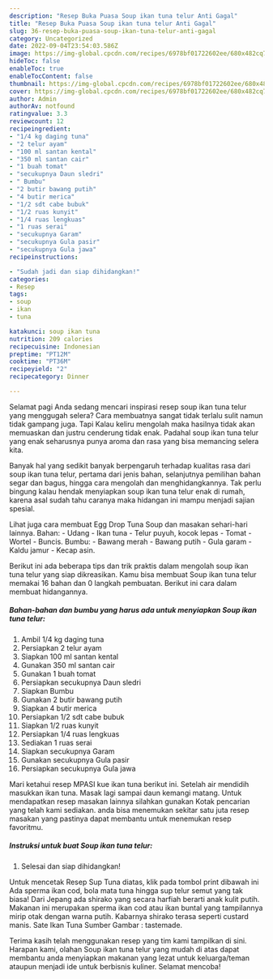 ```yaml
---
description: "Resep Buka Puasa Soup ikan tuna telur Anti Gagal"
title: "Resep Buka Puasa Soup ikan tuna telur Anti Gagal"
slug: 36-resep-buka-puasa-soup-ikan-tuna-telur-anti-gagal
category: Uncategorized
date: 2022-09-04T23:54:03.586Z
image: https://img-global.cpcdn.com/recipes/6978bf01722602ee/680x482cq70/soup-ikan-tuna-telur-foto-resep-utama.jpg
hideToc: false
enableToc: true
enableTocContent: false
thumbnail: https://img-global.cpcdn.com/recipes/6978bf01722602ee/680x482cq70/soup-ikan-tuna-telur-foto-resep-utama.jpg
cover: https://img-global.cpcdn.com/recipes/6978bf01722602ee/680x482cq70/soup-ikan-tuna-telur-foto-resep-utama.jpg
author: Admin
authorAv: notfound
ratingvalue: 3.3
reviewcount: 12
recipeingredient:
- "1/4 kg daging tuna"
- "2 telur ayam"
- "100 ml santan kental"
- "350 ml santan cair"
- "1 buah tomat"
- "secukupnya Daun sledri"
- " Bumbu"
- "2 butir bawang putih"
- "4 butir merica"
- "1/2 sdt cabe bubuk"
- "1/2 ruas kunyit"
- "1/4 ruas lengkuas"
- "1 ruas serai"
- "secukupnya Garam"
- "secukupnya Gula pasir"
- "secukupnya Gula jawa"
recipeinstructions:

- "Sudah jadi dan siap dihidangkan!"
categories:
- Resep
tags:
- soup
- ikan
- tuna

katakunci: soup ikan tuna 
nutrition: 209 calories
recipecuisine: Indonesian
preptime: "PT12M"
cooktime: "PT36M"
recipeyield: "2"
recipecategory: Dinner

---
```



Selamat pagi Anda sedang mencari inspirasi resep soup ikan tuna telur yang menggugah selera? Cara membuatnya sangat tidak terlalu sulit namun tidak gampang juga. Tapi Kalau keliru mengolah maka hasilnya tidak akan memuaskan dan justru cenderung tidak enak. Padahal soup ikan tuna telur yang enak seharusnya punya aroma dan rasa yang bisa memancing selera kita.


Banyak hal yang sedikit banyak berpengaruh terhadap kualitas rasa dari soup ikan tuna telur, pertama dari jenis bahan, selanjutnya pemilihan bahan segar dan bagus, hingga cara mengolah dan menghidangkannya. Tak perlu bingung kalau hendak menyiapkan soup ikan tuna telur enak di rumah, karena asal sudah tahu caranya maka hidangan ini mampu menjadi sajian spesial.

Lihat juga cara membuat Egg Drop Tuna Soup dan masakan sehari-hari lainnya. Bahan: - Udang - Ikan tuna - Telur puyuh, kocok lepas - Tomat - Wortel - Buncis. Bumbu: - Bawang merah - Bawang putih - Gula garam - Kaldu jamur - Kecap asin.


Berikut ini ada beberapa tips dan trik praktis dalam mengolah soup ikan tuna telur yang siap dikreasikan. Kamu bisa membuat Soup ikan tuna telur memakai 16 bahan dan 0 langkah pembuatan. Berikut ini cara dalam membuat hidangannya.

<!--inarticleads1-->

##### Bahan-bahan dan bumbu yang harus ada untuk menyiapkan Soup ikan tuna telur:

1. Ambil 1/4 kg daging tuna
1. Persiapkan 2 telur ayam
1. Siapkan 100 ml santan kental
1. Gunakan 350 ml santan cair
1. Gunakan 1 buah tomat
1. Persiapkan secukupnya Daun sledri
1. Siapkan  Bumbu
1. Gunakan 2 butir bawang putih
1. Siapkan 4 butir merica
1. Persiapkan 1/2 sdt cabe bubuk
1. Siapkan 1/2 ruas kunyit
1. Persiapkan 1/4 ruas lengkuas
1. Sediakan 1 ruas serai
1. Siapkan secukupnya Garam
1. Gunakan secukupnya Gula pasir
1. Persiapkan secukupnya Gula jawa


Mari ketahui resep MPASI kue ikan tuna berikut ini. Setelah air mendidih masukkan ikan tuna. Masak lagi sampai daun kemangi matang. Untuk mendapatkan resep masakan lainnya silahkan gunakan Kotak pencarian yang telah kami sediakan. anda bisa menemukan sekitar satu juta resep masakan yang pastinya dapat membantu untuk menemukan resep favoritmu. 

<!--inarticleads2-->

##### Instruksi untuk buat Soup ikan tuna telur:


1. Selesai dan siap dihidangkan!

Untuk mencetak Resep Sup Tuna diatas, klik pada tombol print dibawah ini Ada sperma ikan cod, bola mata tuna hingga sup telur semut yang tak biasa! Dari Jepang ada shirako yang secara harfiah berarti anak kulit putih. Makanan ini merupakan sperma ikan cod atau ikan buntal yang tampilannya mirip otak dengan warna putih. Kabarnya shirako terasa seperti custard manis. Sate Ikan Tuna Sumber Gambar : tastemade. 

Terima kasih telah menggunakan resep yang tim kami tampilkan di sini. Harapan kami, olahan Soup ikan tuna telur yang mudah di atas dapat membantu anda menyiapkan makanan yang lezat untuk keluarga/teman ataupun menjadi ide untuk berbisnis kuliner. Selamat mencoba!
